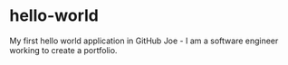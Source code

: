 # hello-world
My first hello world application in GitHub
Joe - I am a software engineer working to create a portfolio.
